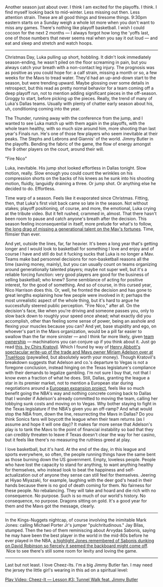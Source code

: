 Another season just about over. I think I am excited for the playoffs. I think. I find myself looking back to mid-winter. Less missing out then. Less attention strain. These are all good things and tiresome things. 9:30pm eastern starts on a Sunday weigh a whole lot more when you don't want to miss any games. There's nothing like playoff basketball. I wish I could cocoon for the next 2 months — I always forgot how long the 'yoffs last, one of those numbers that never seems real when you say it out loud — and eat and sleep and stretch and watch hoops.

<hr />

Christmas Day, Luka pulling up short, hobbling. It didn't look immediately season-ending, he wasn't piled on the floor screaming in pain, but you always catch your breath with a non-contact leg injury. The prognosis was as positive as you could hope for: a calf strain, missing a month or so, a few weeks for the Mavs to tread water. They'd had an up-and-down start to the season, but were trending upward. Maybe glossing over some details in retrospect, but this read as pretty normal behavior for a team coming off a deep playoff run, not to mention adding significant pieces in the off-season. Groggy to start, before picking up the pieces. Really, the trend of many of Luka's Dallas teams. Usually with plenty of chatter early season about his, uh, conditioning coming into the year.

The Thunder, running away with the conference from the jump, and I wanted to see Luka match up with them again in the playoffs, with the whole team healthy, with so much size around him, more shooting than last year's Finals run. He's one of those few players who seem inevitable at their peaks. The Stephs and Lebrons and Giannis' of the world. Jimmy Butler in the playoffs. Bending the fabric of the game, the flow of energy amongst the 9 other players on the court, around their will.

"Fire Nico"

Luka, inevitable. His jump shot looked effortless in Dallas tonight. Slow motion, really. Slow enough you could count the wrinkles on his compression shorts on the backs of his knees as he sunk into his shooting motion, fluidly, languidly draining a three. Or jump shot. Or anything else he decided to do. Effortless.

Time warp of a season. Feels like it evaporated since Christmas. Fitting, then, that Luka's first visit back came so late in the season. Not without stakes; playoff positioning, of course, and more, the emotional, Luka crying at the tribute video. But it felt rushed, crammed in, almost. That there hasn't been room to pause and catch anyone's breath after the decision. This season feeling inconsequential in itself, more prelude for what's to follow, <a href="https://www.espn.com/nba/story/_/id/44588385/luka-doncic-adapting-trade-dallas-mavericks-los-angeles-lakers" target="_blank">the long drag of missing a generational talent on the Mav's fortunes</a>. Time, flimsier than ever.

And yet, outside the lines, far, far heavier. It's been a long year that's getting longer and I would look to basketball for something I love and enjoy and of course I have and still do but it fucking sucks that Luka is no longer a Mav. Teams make bad personnel decisions for non-basketball reasons all the time (saving money, mainly), but you can usually count on teams organizing around generationally talented players; maybe not super well, but it's a reliable forcing function: very good players are good for the business of selling basketball; who knew? Some semblance of acting for positive interest, for the good of something. And so of course, in this cursed year, Nico Harrison does this. Or, well, he fronted the decision and has gone to great lengths explaining how few people were involved in it; perhaps the most unrealistic aspect of the whole thing, but it's hard to argue he successfully steered public perception. "Fire Nico," after all. On the decision's face, like when you're driving and someone passes you, only to slow back down to roughly your speed once ahead; what exactly did you accomplish, other than feeling some sense of power, being an asshole and flexing your muscles because you can? And yet, base stupidity and ego, on whoever's part in the Mavs organization, would be a pill far easier to swallow than the far more sinister — and I think far more likely, given <a href="https://frontofficesports.com/nfl-mlb-nba-owners-2024-election-trump-harris/" target="_blank">team ownership</a> — machinations you can conjure up if you think about it. Just go read <a href="https://x.com/LoewyLawFirm/status/1886211634097746331" target="_blank">this, by Chirs Kratovil</a>. Which I found by way of <a href="https://www.truehoop.com/p/miriam-adelsons-luka-trade" target="_blank">Henry Abbott's spectacular write-up of the trade and Mavs owner Miriam Adelson over at TrueHoop</a> (paywalled, but absolutely worth your money). Though Kratovil's breakdown suggests that Adelson and co.'s departure to Vegas is not a foregone conclusion, instead hinging on the Texas legislature's compliance with their demands to legalize gambling. I'm not sure I buy that, not that I know even a fraction of what he does. Still, Dallas, granting the league a star in its premier market, not to mention a European star during negotiations around a <a href="https://www.nytimes.com/athletic/6234659/2025/03/27/nba-adam-silver-europe-basketball-league/" target="_blank">European expansion project</a>, feels like so much benefit going the NBA's way and nothing concrete coming back to Dallas that I wonder if Adelson's already committed to moving the team, calling her lobbying sunk costs and moving on to Vegas. Why bother staying to fight in the Texas legislature if the NBA's given you an off-ramp? And what would stop the NBA from, down the line, resurrecting the Mavs in Dallas? Do you think Sonics fans will boycott the league when their team returns (as I assume and hope it will one day)? It makes far more sense that Adelson's play is to tank the Mavs to the point of financial instability so bad that they can credibly threaten to leave if Texas doesn't clear the way for her casino, but it feels like there's no measuring the ruthless greed at play.

I love basketball, but it's hard. At the end of the day, in this league and sports everywhere, so often, the people running things have the same bent as those burning down the US government. Empty, loveless people. People who have lost the capacity to stand for anything, to want anything healthy for themselves, who instead look to beat the happiness and self-actualization out of anyone they sense can still feel for themselves. Jeering at Hiyao Miyazaki, for example, laughing with the deer god's head in their hands because there is no god of death coming for them. No fairness for these people. No rebalancing. They will take and hoard and die rich with no consequence. No purpose. Such is so much of our world's history. No consequence, no purpose. Dragons sitting on gold. It's a good year for them and the Mavs got the message, clearly.

<hr/>

In the Kings-Nuggets nightcap, of course involving the inimitable Mark Jones: calling Michael Porter Jr's jumper "pulchritudinous." Jay Bilas, stumped. Then the two of them reminiscing about Arvydas Sabonis, saying he may have been the best player in the world in the mid-80s before he ever played in the NBA, <a href="https://www.reddit.com/r/nba/comments/14kmap3/21yearold_arvydas_sabonis_posterizes_20yearold/" target="_blank">a highlight Jones remembered of Sabonis dunking on David Robinson so fiercely it seemed the backboard might come off</a>.  Nice to see there's still some room for levity and loving the game.

<hr/>

Last but not least. I love Cheez-Its. I'm a big Jimmy Butler fan. I may need the jersey the little girl's wearing in this ad on a spiritual level:

<lite-youtube videoid="UCMpOwZOyiY" params="start=15" style="background-image: url('https://i.ytimg.com/vi/UCMpOwZOyiY/hqdefault.jpg');">
  <a href="https://youtube.com/watch?v=UCMpOwZOyiY" class="lyt-playbtn" title="Cheez-It — Lesson #3: Tunnel Walk feat. Jimmy Butler" >
    <span class="lyt-visually-hidden">Play Video: Cheez-It — Lesson #3: Tunnel Walk feat. Jimmy Butler</span>
  </a>
</lite-youtube>
